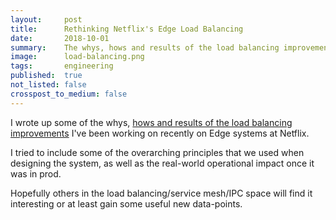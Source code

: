 ```yaml
---
layout:     post
title:      Rethinking Netflix's Edge Load Balancing
date:       2018-10-01
summary:    The whys, hows and results of the load balancing improvements I've been making on the Edge systems at Netflix recently
image:      load-balancing.png
tags:       engineering
published:  true
not_listed: false
crosspost_to_medium: false
---
```


I wrote up some of the whys, [hows and results of the load balancing improvements](https://medium.com/netflix-techblog/netflix-edge-load-balancing-695308b5548c) I've been working on recently on Edge systems at Netflix.

I tried to include some of the overarching principles that we used when designing the system, as well as the real-world operational impact once it was in prod.

Hopefully others in the load balancing/service mesh/IPC space will find it interesting or at least gain some useful new data-points.

